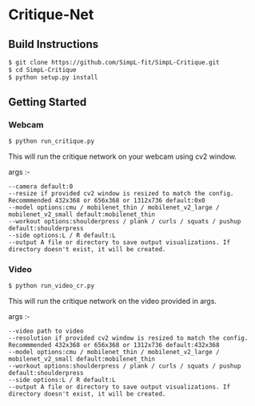# Critique-Net

## Build Instructions
```bash
$ git clone https://github.com/SimpL-fit/SimpL-Critique.git
$ cd SimpL-Critique
$ python setup.py install
```

## Getting Started
### Webcam
```bash
$ python run_critique.py
```
This will run the critique network on your webcam using cv2 window.

args :-
```
--camera default:0
--resize if provided cv2 window is resized to match the config. Recommmended 432x368 or 656x368 or 1312x736 default:0x0
--model options:cmu / mobilenet_thin / mobilenet_v2_large / mobilenet_v2_small default:mobilenet_thin
--workout options:shoulderpress / plank / curls / squats / pushup default:shoulderpress
--side options:L / R default:L
--output A file or directory to save output visualizations. If directory doesn't exist, it will be created.
```
### Video
```bash
$ python run_video_cr.py
```
This will run the critique network on the video provided in args.

args :-
```
--video path to video
--resolution if provided cv2 window is resized to match the config. Recommmended 432x368 or 656x368 or 1312x736 default:432x368
--model options:cmu / mobilenet_thin / mobilenet_v2_large / mobilenet_v2_small default:mobilenet_thin
--workout options:shoulderpress / plank / curls / squats / pushup default:shoulderpress
--side options:L / R default:L
--output A file or directory to save output visualizations. If directory doesn't exist, it will be created.
```
